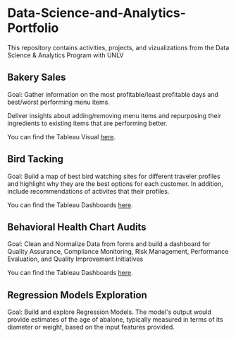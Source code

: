 # Data-Science-and-Analytics-Portfolio
This repository contains activities, projects, and vizualizations from the Data Science &amp; Analytics Program with UNLV

## Bakery Sales
Goal: Gather information on the most profitable/least profitable days and best/worst performing menu items.

Deliver insights about adding/removing menu items and repurposing their ingredients to existing items that are performing better.

You can find the Tableau Visual [here](https://public.tableau.com/app/profile/marc.levi.yu.asensi/viz/BakerySalesKPI/DigitalDash).

## Bird Tacking
Goal: Build a map of best bird watching sites for different traveler profiles and highlight why they are the best options for each customer. In addition, include recommendations of activites that their profiles.

You can find the Tableau Dashboards [here](https://public.tableau.com/app/profile/marc.levi.yu.asensi/viz/BirdTracking/LonerDash).

## Behavioral Health Chart Audits
Goal: Clean and Normalize Data from forms and build a dashboard for Quality Assurance, Compliance Monitoring, Risk Management, Performance Evaluation, and Quality Improvement Initiatives

You can find the Tableau Dashboards [here](https://public.tableau.com/app/profile/marc.levi.yu.asensi/viz/ChartAudits/ProgressNoteQASummary).

## Regression Models Exploration
Goal: Build and explore Regression Models. The model's output would provide estimates of the age of abalone, typically measured in terms of its diameter or weight, based on the input features provided.
